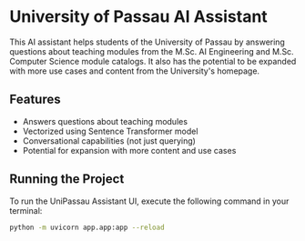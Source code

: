 # University of Passau AI Assistant

This AI assistant helps students of the University of Passau by answering questions about teaching modules from the M.Sc. AI Engineering and M.Sc. Computer Science module catalogs. It also has the potential to be expanded with more use cases and content from the University's homepage.

## Features

* Answers questions about teaching modules
* Vectorized using Sentence Transformer model
* Conversational capabilities (not just querying)
* Potential for expansion with more content and use cases

## Running the Project

To run the UniPassau Assistant UI, execute the following command in your terminal:

```bash
python -m uvicorn app.app:app --reload 
